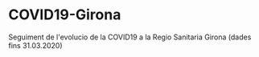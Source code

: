 # COVID19-Girona
Seguiment de l'evolucio de la COVID19 a la Regio Sanitaria Girona (dades fins 31.03.2020)
